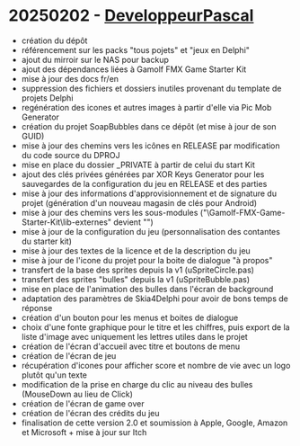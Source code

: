 # 20250202 - [DeveloppeurPascal](https://github.com/DeveloppeurPascal)

* création du dépôt
* référencement sur les packs "tous pojets" et "jeux en Delphi"
* ajout du mirroir sur le NAS pour backup
* ajout des dépendances liées à Gamolf FMX Game Starter Kit
* mise à jour des docs fr/en
* suppression des fichiers et dossiers inutiles provenant du template de projets Delphi
* regénération des icones et autres images à partir d'elle via Pic Mob Generator
* création du projet SoapBubbles dans ce dépôt (et mise à jour de son GUID)
* mise à jour des chemins vers les icônes en RELEASE par modification du code source du DPROJ
* mise en place du dossier _PRIVATE à partir de celui du start Kit
* ajout des clés privées générées par XOR Keys Generator pour les sauvegardes de la configuration du jeu en RELEASE et des parties
* mise à jour des informations d'approvisionnement et de signature du projet (génération d'un nouveau magasin de clés pour Android)
* mise à jour des chemins vers les sous-modules ("\Gamolf-FMX-Game-Starter-Kit\lib-externes" devient "")
* mise à jour de la configuration du jeu (personnalisation des contantes du starter kit)
* mise à jour des textes de la licence et de la description du jeu
* mise à jour de l'icone du projet pour la boite de dialogue "à propos"
* transfert de la base des sprites depuis la v1 (uSpriteCircle.pas)
* transfert des sprites "bulles" depuis la v1 (uSpriteBubble.pas)
* mise en place de l'animation des bulles dans l'écran de background
* adaptation des paramètres de Skia4Delphi pour avoir de bons temps de réponse
* création d'un bouton pour les menus et boites de dialogue
* choix d'une fonte graphique pour le titre et les chiffres, puis export de la liste d'image avec uniquement les lettres utiles dans le projet
* création de l'écran d'accueil avec titre et boutons de menu
* création de l'écran de jeu
* récupération d'icones pour afficher score et nombre de vie avec un logo plutôt qu'un texte
* modification de la prise en charge du clic au niveau des bulles (MouseDown au lieu de Click)
* création de l'écran de game over
* création de l'écran des crédits du jeu
* finalisation de cette version 2.0 et soumission à Apple, Google, Amazon et Microsoft + mise à jour sur Itch
